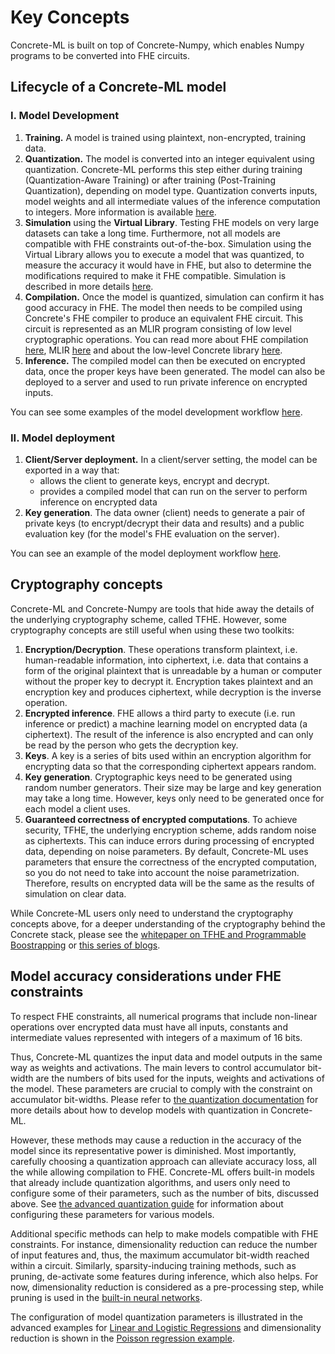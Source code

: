 # Key Concepts

Concrete-ML is built on top of Concrete-Numpy, which enables Numpy programs to be converted into FHE circuits.

## Lifecycle of a Concrete-ML model

### I. Model Development

1. **Training.** A model is trained using plaintext, non-encrypted, training data.
1. **Quantization.** The model is converted into an integer equivalent using quantization. Concrete-ML performs this step  either during training (Quantization-Aware Training) or after training (Post-Training Quantization), depending on model type. Quantization converts inputs, model weights and all intermediate values of the inference computation to integers. More information is available [here](../advanced-topics/quantization.md).
1. **Simulation** using the **Virtual Library**. Testing FHE models on very large datasets can take a long time. Furthermore, not all models are compatible with FHE constraints out-of-the-box. Simulation using the Virtual Library allows you to execute a model that was quantized, to measure the accuracy it would have in FHE, but also to determine the modifications required to make it FHE compatible. Simulation is described in more details [here](../advanced-topics/compilation.md).
1. **Compilation.** Once the model is quantized, simulation can confirm it has good accuracy in FHE. The model then needs to be compiled using Concrete's FHE compiler to produce an equivalent FHE circuit. This circuit is represented as an MLIR program consisting of low level cryptographic operations. You can read more about FHE compilation [here](../advanced-topics/compilation.md), MLIR [here](https://mlir.llvm.org/) and about the low-level Concrete library [here](https://docs.zama.ai/concrete-core).
1. **Inference.** The compiled model can then be executed on encrypted data, once the proper keys have been generated. The model can also be deployed to a server and used to run private inference on encrypted inputs.

You can see some examples of the model development workflow [here](../built-in-models/ml_examples.md).

### II. Model deployment

1. **Client/Server deployment.** In a client/server setting, the model can be exported in a way that:
   - allows the client to generate keys, encrypt and decrypt.
   - provides a compiled model that can run on the server to perform inference on encrypted data
1. **Key generation**. The data owner (client) needs to generate a pair of private keys (to encrypt/decrypt their data and results) and a public evaluation key (for the model's FHE evaluation on the server).

You can see an example of the model deployment workflow [here](https://github.com/zama-ai/concrete-ml/blob/release/0.6.x/docs/advanced_examples/ClientServer.ipynb).

## Cryptography concepts

Concrete-ML and Concrete-Numpy are tools that hide away the details of the underlying cryptography scheme, called TFHE. However, some cryptography concepts are still useful when using these two toolkits:

1. **Encryption/Decryption**. These operations transform plaintext, i.e. human-readable information, into ciphertext, i.e. data that contains a form of the original plaintext that is unreadable by a human or computer without the proper key to decrypt it. Encryption takes plaintext and an encryption key and produces ciphertext, while decryption is the inverse operation.
1. **Encrypted inference**. FHE allows a third party to execute (i.e. run inference or predict) a machine learning model on encrypted data (a ciphertext). The result of the inference is also encrypted and can only be read by the person who gets the decryption key.
1. **Keys**. A key is a series of bits used within an encryption algorithm for encrypting data so that the corresponding ciphertext appears random.
1. **Key generation**. Cryptographic keys need to be generated using random number generators. Their size may be large and key generation may take a long time. However, keys only need to be generated once for each model a client uses.
1. **Guaranteed correctness of encrypted computations**. To achieve security, TFHE, the underlying encryption scheme, adds random noise as ciphertexts. This can induce errors during processing of encrypted data, depending on noise parameters. By default, Concrete-ML uses parameters that ensure the correctness of the encrypted computation, so you do not need to take into account the noise parametrization. Therefore, results on encrypted data will be the same as the results of simulation on clear data.

While Concrete-ML users only need to understand the cryptography concepts above, for a deeper understanding of the cryptography behind the Concrete stack, please see the [whitepaper on TFHE and Programmable Boostrapping](https://whitepaper.zama.ai/) or [this series of blogs](https://www.zama.ai/post/tfhe-deep-dive-part-1).

## Model accuracy considerations under FHE constraints

To respect FHE constraints, all numerical programs that include non-linear operations over encrypted data must have all inputs, constants and intermediate values represented with integers of a maximum of 16 bits.

Thus, Concrete-ML quantizes the input data and model outputs in the same way as weights and activations. The main levers to control accumulator bit-width are the numbers of bits used for the inputs, weights and activations of the model. These parameters are crucial to comply with the constraint on accumulator bit-widths. Please refer to [the quantization documentation](../advanced-topics/quantization.md) for more details about how to develop models with quantization in Concrete-ML.

However, these methods may cause a reduction in the accuracy of the model since its representative power is diminished. Most importantly, carefully choosing a quantization approach can alleviate accuracy loss, all the while allowing compilation to FHE. Concrete-ML offers built-in models that already include quantization algorithms, and users only need to configure some of their parameters, such as the number of bits, discussed above. See [the advanced quantization guide](../advanced-topics/quantization.md#configuring-model-quantization-parameters) for information about configuring these parameters for various models.

Additional specific methods can help to make models compatible with FHE constraints. For instance, dimensionality reduction can reduce the number of input features and, thus, the maximum accumulator bit-width reached within a circuit. Similarly, sparsity-inducing training methods, such as pruning, de-activate some features during inference, which also helps. For now, dimensionality reduction is considered as a pre-processing step, while pruning is used in the [built-in neural networks](../built-in-models/neural-networks.md).

The configuration of model quantization parameters is illustrated in the advanced examples for [Linear and Logistic Regressions](../built-in-models/ml_examples.md) and dimensionality reduction is shown in the [Poisson regression example](https://github.com/zama-ai/concrete-ml/blob/release/0.6.x/docs/advanced_examples/PoissonRegression.ipynb).
